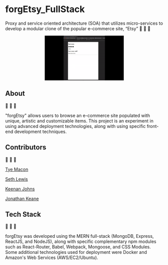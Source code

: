 # forgEtsy_FullStack
Proxy and service oriented architecture (SOA) that utilizes micro-services to develop a modular clone of the popular e-commerce site, “Etsy” :art: :art: :art:

<img class="gif" style="display: block;
  margin-left: auto;
  margin-right: auto;
  width: 50%;" src="https://github.com/jkeane889/forgEtsy_FullStack/blob/master/forgEtsyBuild.gif"
/>

## About
:page_with_curl: :page_with_curl: :page_with_curl:

"forgEtsy" allows users to browse an e-commerce site populated with unique, artistic and customizable items.  This project is an experiment in using advanced deployment technologies, along with using specific front-end development techniques.

## Contributors 
:muscle: :muscle: :muscle:

[Tye Macon](https://github.com/orgs/ForgEtsy/people/tyemacon)

[Seth Lewis](https://github.com/projectLewis)

[Keenan Johns](https://github.com/FluxxField)

[Jonathan Keane](https://github.com/jkeane889)

## Tech Stack 
:custard: :custard: :custard: 

forgEtsy was developed using the MERN full-stack (MongoDB, Express, ReactJS, and NodeJS), along with specific complementary npm modules such as React-Router, Babel, Webpack, Mongoose, and CSS Modules.  Some additional technologies used for deployment were Docker and Amazon's Web Services (AWS/EC2/Ubuntu).

